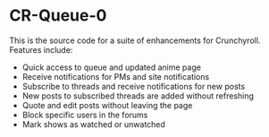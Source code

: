 # CR-Queue-0
This is the source code for a suite of enhancements for Crunchyroll. Features include:

- Quick access to queue and updated anime page
- Receive notifications for PMs and site notifications
- Subscribe to threads and receive notifications for new posts
- New posts to subscribed threads are added without refreshing
- Quote and edit posts without leaving the page
- Block specific users in the forums
- Mark shows as watched or unwatched
